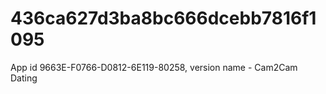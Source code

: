 # 436ca627d3ba8bc666dcebb7816f1095
App id 9663E-F0766-D0812-6E119-80258, version name - Cam2Cam Dating
